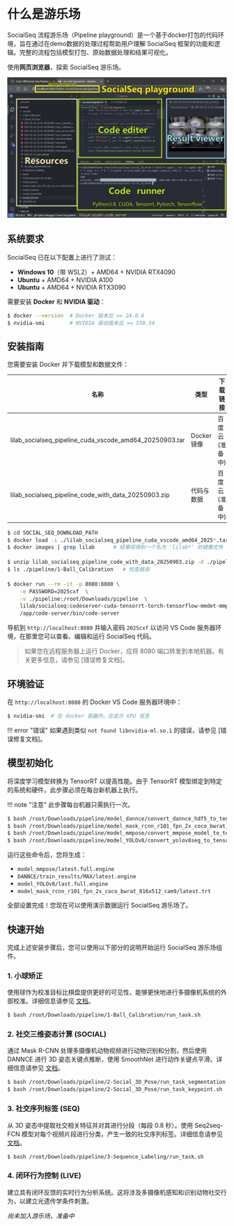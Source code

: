 # 什么是游乐场

SocialSeq 流程游乐场（Pipeline playground）是一个基于docker打包的代码环境，旨在通过在demo数据的处理过程帮助用户理解 SocialSeq 框架的功能和逻辑。完整的流程包括模型打包、原始数据处理和结果可视化。

使用**网页浏览器**，探索 SocialSeq 游乐场。

![img](../../assets/images/web-gui.jpg)


## 系统要求

SocialSeq 已在以下配置上进行了测试：

- **Windows 10**（带 WSL2）+ AMD64 + NVIDIA RTX4090
- **Ubuntu** + AMD64 + NVIDIA A100
- **Ubuntu** + AMD64 + NVIDIA RTX3090

需要安装 **Docker** 和 **NVIDIA 驱动**：

```bash
$ docker --version  # Docker 版本应 >= 24.0.6
$ nvidia-smi        # NVIDIA 驱动版本应 >= 550.54
```

## 安装指南

您需要安装 Docker 并下载模型和数据文件：

| 名称 | 类型 | 下载链接 |
| --- | --- | ---|
| lilab_socialseq_pipeline_cuda_vscode_amd64_20250903.tar | Docker 镜像 | 百度云(准备中) |
| lilab_socialseq_pipeline_code_with_data_20250903.zip | 代码与数据 | 百度云(准备中) |

```bash
$ cd SOCIAL_SEQ_DOWNLOAD_PATH
$ docker load -i ./lilab_socialseq_pipeline_cuda_vscode_amd64_2025*.tar
$ docker images | grep lilab      # 结果将得到一个名为 'lilab*' 的镜像文件

$ unzip lilab_socialseq_pipeline_code_with_data_20250903.zip -d ./pipeline  # 解压文件
$ ls ./pipeline/1-Ball_Calibration   # 检查路径

$ docker run --rm -it -p 8080:8080 \
    -e PASSWORD=2025cxf  \
    -v ./pipeline:/root/Downloads/pipeline  \
    lilab/socialseq:codeserver-cuda-tensorrt-torch-tensorflow-mmdet-mmpose-dannce-yolo-20250903 \
    /app/code-server/bin/code-server
```

导航到 `http://localhost:8080` 并输入密码 `2025cxf` 以访问 VS Code 服务器环境，在那里您可以查看、编辑和运行 SocialSeq 代码。

> 如果您在远程服务器上运行 Docker，应将 8080 端口转发到本地机器。有关更多信息，请参见 [错误修复文档]。

## 环境验证

在 `http://localhost:8080` 的 Docker VS Code 服务器环境中：

```bash
$ nvidia-smi  # 在 docker 容器内，应显示 GPU 信息
```

!!! error "错误"
    如果遇到类似 `not found libnvidia-ml.so.1` 的错误，请参见 [错误修复文档]。

## 模型初始化

将深度学习模型转换为 TensorRT 以提高性能。由于 TensorRT 模型绑定到特定的系统和硬件，此步骤必须在每台新机器上执行。

!!! note "注意"
    此步骤每台机器只需执行一次。

```bash
$ bash /root/Downloads/pipeline/model_dannce/convert_dannce_hdf5_to_tensorrt.sh
$ bash /root/Downloads/pipeline/model_mask_rcnn_r101_fpn_2x_coco_bwrat_816x512_cam9/convert_mmdet_model_to_tensorrt.sh
$ bash /root/Downloads/pipeline/model_mmpose/convert_mmpose_model_to_tensorrt.sh
$ bash /root/Downloads/pipeline/model_YOLOv8/convert_yolov8seg_to_tensorrt.sh
```

运行这些命令后，您将生成：

- `model_mmpose/latest.full.engine`
- `DANNCE/train_results/MAX/latest.engine`
- `model_YOLOv8/last.full.engine`
- `model_mask_rcnn_r101_fpn_2x_coco_bwrat_816x512_cam9/latest.trt`

全部设置完成！您现在可以使用演示数据运行 SocialSeq 游乐场了。

## 快速开始

完成上述安装步骤后，您可以使用以下部分的说明开始运行 SocialSeq 游乐场组件。

### 1. 小球矫正
使用球作为校准目标比棋盘提供更好的可见性，能够更快地进行多摄像机系统的外部校准。详细信息请参见 [文档](../../%E5%B0%8F%E7%90%83%E7%9F%AB%E6%AD%A3/application/)。

```bash
$ bash /root/Downloads/pipeline/1-Ball_Calibration/run_task.sh
```



### 2. 社交三维姿态计算 (SOCIAL)
通过 Mask R-CNN 处理多摄像机动物视频进行动物识别和分割，然后使用 DANNCE 进行 3D 姿态关键点推断，使用 SmoothNet 进行动作关键点平滑。详细信息请参见 [文档](https://lilab-cibr.github.io/Social_Seq/en/%E5%B0%8F%E7%90%83%E7%9F%AB%E6%AD%A3/application/)。


```bash
$ bash /root/Downloads/pipeline/2-Social_3D_Pose/run_task_segmentation.sh   # Mask R-CNN 用于 ID 分割
$ bash /root/Downloads/pipeline/2-Social_3D_Pose/run_task_keypoint.sh       # DANNCE 和 SmoothNet 用于 3D 姿态重建
```


### 3. 社交序列标签 (SEQ)
从 3D 姿态中提取社交相关特征并对其进行分段（每段 0.8 秒）。使用 Seq2seq-FCN 模型对每个视频片段进行分类，产生一致的社交序列标签。详细信息请参见 [文档](../../%E7%A4%BE%E4%BA%A4%E5%BA%8F%E5%88%97%E6%A0%87%E7%AD%BE/application/)。

```bash
$ bash /root/Downloads/pipeline/3-Sequence_Labeling/run_task.sh
```


### 4. 闭环行为控制 (LIVE)
建立具有闭环反馈的实时行为分析系统。这将涉及多摄像机感知和识别动物社交行为，以建立光遗传学条件刺激。

*尚未加入游乐场，准备中*
